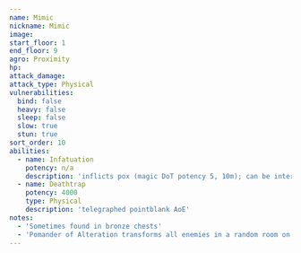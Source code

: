 ```yaml
---
name: Mimic
nickname: Mimic
image: 
start_floor: 1
end_floor: 9
agro: Proximity
hp: 
attack_damage: 
attack_type: Physical
vulnerabilities:
  bind: false
  heavy: false
  sleep: false
  slow: true
  stun: true
sort_order: 10
abilities:
  - name: Infatuation
    potency: n/a
    description: 'inflicts pox (magic DoT potency 5, 10m); can be interrupted'
  - name: Deathtrap
    potency: 4000
    type: Physical
    description: 'telegraphed pointblank AoE'
notes:
  - 'Sometimes found in bronze chests'
  - 'Pomander of Alteration transforms all enemies in a random room on the next floor into either mimics or mandragoras'
---
```

